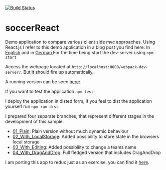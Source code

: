 [![Build Status](https://travis-ci.org/holgergp/soccerReact.svg?branch=master)](https://travis-ci.org/holgergp/soccerReact)
# soccerReact
Demo application to compare various client side mvc approaches. Using React.js
I refer to this demo application in a blog post you find here: In [English](https://blog.codecentric.de/en/2016/01/road-testing-react-js/) and in [German ](https://blog.codecentric.de/2016/01/react-js-im-praxischeck/) 
For the time being start the dev-server using `npm start`

Access the webpage located at `http://localhost:8000/webpack-dev-server/`. But it should fire up automatically.

A running version can be seen [here:](http://soccerreact.herokuapp.com/ ).

If you want to test the application `npm test`.

I deploy the application in disted form, if you feel to dist the application yourself run `npm run dist`.

I prepared four separate branches, that represent different stages in the development of this sample.
 
 - [01_Plain](https://github.com/holgergp/soccerReact/tree/01_Plain): Plain version without much dynamic behaviour
 - [02_With_LocalStorage](https://github.com/holgergp/soccerReact/tree/02_WithLocalStorage): Added possibility to store state in the browsers local storage
 - [03_With_Editing](https://github.com/holgergp/soccerReact/tree/03_WithEditing): Added possibility to change a teams name
 - [04_With_DragAndDrop](https://github.com/holgergp/soccerReact/tree/04_WithDragAndDrop): Full fledged version that includes DragAndDrop

I am porting this app to redux just as an exercise, you can find it [here](https://github.com/holgergp/soccerRedux).
